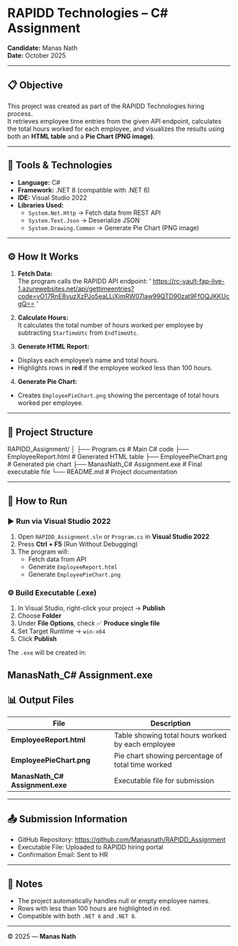 # RAPIDD Technologies – C# Assignment  
**Candidate:** Manas Nath  
**Date:** October 2025  

---

## 📋 Objective  
This project was created as part of the RAPIDD Technologies hiring process.  
It retrieves employee time entries from the given API endpoint, calculates the total hours worked for each employee, and visualizes the results using both an **HTML table** and a **Pie Chart (PNG image)**.

---

## 🧰 Tools & Technologies  
- **Language:** C#  
- **Framework:** .NET 8 (compatible with .NET 6)  
- **IDE:** Visual Studio 2022  
- **Libraries Used:**
  - `System.Net.Http` → Fetch data from REST API  
  - `System.Text.Json` → Deserialize JSON  
  - `System.Drawing.Common` → Generate Pie Chart (PNG image)  

---

## ⚙️ How It Works  

1. **Fetch Data:**  
   The program calls the RAPIDD API endpoint:
  ' https://rc-vault-fap-live-1.azurewebsites.net/api/gettimeentries?code=vO17RnE8vuzXzPJo5eaLLjXjmRW07law99QTD90zat9FfOQJKKUcgQ== '


3. **Calculate Hours:**  
It calculates the total number of hours worked per employee by subtracting `StarTimeUtc` from `EndTimeUtc`.

4. **Generate HTML Report:**  
- Displays each employee’s name and total hours.  
- Highlights rows in **red** if the employee worked less than 100 hours.

4. **Generate Pie Chart:**  
- Creates `EmployeePieChart.png` showing the percentage of total hours worked per employee.

---

## 🧱 Project Structure  

RAPIDD_Assignment/
│
├── Program.cs # Main C# code
├── EmployeeReport.html # Generated HTML table
├── EmployeePieChart.png # Generated pie chart
├── ManasNath_C# Assignment.exe # Final executable file
└── README.md # Project documentation


---

## 🧩 How to Run  

### ▶️ Run via Visual Studio 2022
1. Open `RAPIDD_Assignment.sln` or `Program.cs` in **Visual Studio 2022**  
2. Press **Ctrl + F5** (Run Without Debugging)  
3. The program will:
   - Fetch data from API  
   - Generate `EmployeeReport.html`  
   - Generate `EmployeePieChart.png`

### ⚙️ Build Executable (.exe)
1. In Visual Studio, right-click your project → **Publish**  
2. Choose **Folder**  
3. Under **File Options**, check ✅ **Produce single file**  
4. Set Target Runtime → `win-x64`  
5. Click **Publish**  

The `.exe` will be created in:  

ManasNath_C# Assignment.exe
---

## 📊 Output Files  

| File | Description |
|------|--------------|
| **EmployeeReport.html** | Table showing total hours worked by each employee |
| **EmployeePieChart.png** | Pie chart showing percentage of total time worked |
| **ManasNath_C# Assignment.exe** | Executable file for submission |

---

## 📤 Submission Information  
- GitHub Repository: https://github.com/Manasnath/RAPIDD_Assignment 
- Executable File: Uploaded to RAPIDD hiring portal  
- Confirmation Email: Sent to HR  

---

## 🧠 Notes  
- The project automatically handles null or empty employee names.  
- Rows with less than 100 hours are highlighted in red.  
- Compatible with both `.NET 6` and `.NET 8`.

---

© 2025 — **Manas Nath**
 


